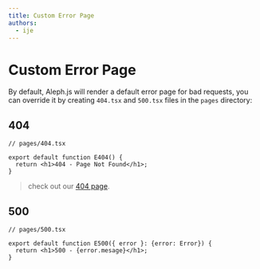 ```yaml
---
title: Custom Error Page
authors:
  - ije
---
```


# Custom Error Page

By default, Aleph.js will render a default error page for bad requests, you can override it by creating `404.tsx` and `500.tsx` files in the `pages` directory:

## 404

```tsx
// pages/404.tsx

export default function E404() {
  return <h1>404 - Page Not Found</h1>;
}
```

> check out our [404 page](/404).

## 500

```tsx
// pages/500.tsx

export default function E500({ error }: {error: Error}) {
  return <h1>500 - {error.mesage}</h1>;
}
```
